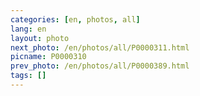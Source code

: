 ```yaml
---
categories: [en, photos, all]
lang: en
layout: photo
next_photo: /en/photos/all/P0000311.html
picname: P0000310
prev_photo: /en/photos/all/P0000389.html
tags: []
---
```

